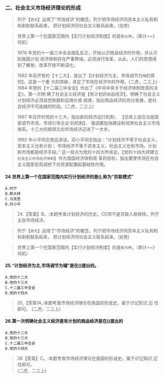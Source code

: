 ### 二、社会主义市场经济理论的形成
>   列宁【`首先`】运用了“市场经济”的概念。列宁把市场经济同资本主义私有制和剥削联系起来，
    把计划经济同社会主义联系起来。(劣势)

>   世界上第一个在国家范围内【实行计划经济制度】的是`斯大林`。（斯计==》司机）

>   1978 年党的十一届三中全会拨乱反正，开始认识商品经济的作用，并认识到我国计划
    经济体制存在严重弊端，必须进行改革。从此，人们的思想得到了解放，改革开放不断深化。

>   1982 年召开党的【十二大】，提出了【计划经济为主，市场调节为`辅`的原则】。这是一个重
    大的突破，肯定了市场在经济中的作用。(二虎，二三上)
·
>   1984 年党的【十二届三中全会】作出了《中共中央关于经济体制改革的决定》，第一次明
    确了社会主义经济是【有计划的`商`品经济】，明确了社会主义计划经济必须自觉依据和运用价值
    规律，指出商品经济的充分发展，是社会经济不可逾越的阶段。(二虎，二三上)

>   1987 年召开的党的十三大，指出新的经济运行机制，
    【总体上说应当是国家调节市场，市场引导企业‘的机制】，
    强调要加快建设和培育社会主义市场体系。十三大的纲领又向市场经济迈进了一大步。

>   1992 年小平同志南巡讲话，邓小平同志指出：“计划经济不等于社会主义，资本主义也有计划；
    市场经济不等于资本主义，社会主义也有市场。计划和市场都是经济手段。”
    这一观点为党的十四大所肯定。【党的十四大把建立`社会主义市场经济体制`】作为我国经济体制改
    革的目标，指出要使市场在社会主义国家宏观调控下对资源配置起基础性作用。


#### 24.世界上第一个在国家范围内实行计划经济的是(),称为“苏联模式”
    A.列宁
    B.斯大林
    C.马克思
    D.邓小平
>   24.【答案】B。:本题考查计划经济的历史。CD项不是苏联人故排除。列宁
    主张市场经济。
    
>   列宁【`首先`】运用了“市场经济”的概念。列宁把市场经济同资本主义私有制和剥削联系起来，
    把计划经济同社会主义联系起来。(劣势)

>   世界上第一个在国家范围内【实行计划经济制度】的是`斯大林`。（斯计==》司机）    

#### 25.“计划经济为主,市场调节为辅”是在()提出的。
    A.党的十二大
    B.党的十三大
    C.十二届三中全会
    D.党的十四大
>   25,【答案1A,:本题考查市场经济理论在我国的形成史。属于识记知识,记
    住即可。
    (二虎，二三上)
    
#### 26.第一次明确社会主义经济是有计划的商品经济是在()提出的
    A.党的十二大
    B.党的十三大
    C.十二届三中全会
    D.党的十四大
>   26【答案】C。:本题考查市场经济理论在我国的形成史。属于识记知识,记
住即可。    
    (二虎，二三上)
   
